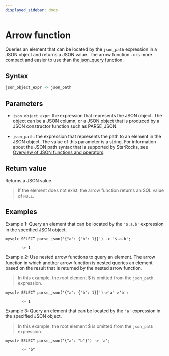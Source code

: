 ```yaml
---
displayed_sidebar: docs
---
```


# Arrow function

Queries an element that can be located by the `json_path` expression in a JSON object and returns a JSON value. The arrow function `->` is more compact and easier to use than the [json_query](json_query.md) function.

## Syntax

```Haskell
json_object_expr -> json_path
```

## Parameters

- `json_object_expr`: the expression that represents the JSON object. The object can be a JSON column, or a JSON object that is produced by a JSON constructor function such as PARSE_JSON.

- `json_path`: the expression that represents the path to an element in the JSON object. The value of this parameter is a string. For information about the JSON path syntax that is supported by StarRocks, see [Overview of JSON functions and operators](../overview-of-json-functions-and-operators.md).

## Return value

Returns a JSON value.

> If the element does not exist, the arrow function returns an SQL value of `NULL`.

## Examples

Example 1: Query an element that can be located by the `'$.a.b'` expression in the specified JSON object.

```plaintext
mysql> SELECT parse_json('{"a": {"b": 1}}') -> '$.a.b';

       -> 1
```

Example 2: Use nested arrow functions to query an element. The arrow function in which another arrow function is nested queries an element based on the result that is returned by the nested arrow function.

> In this example, the root element $ is omitted from the `json_path` expression.

```plaintext
mysql> SELECT parse_json('{"a": {"b": 1}}')->'a'->'b';

       -> 1
```

Example 3: Query an element that can be located by the `'a'` expression in the specified JSON object.

> In this example, the root element $ is omitted from the `json_path` expression.

```plaintext
mysql> SELECT parse_json('{"a": "b"}') -> 'a';

       -> "b"
```
